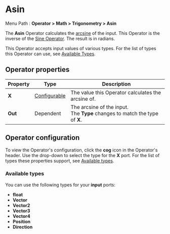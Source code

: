 # Asin

Menu Path : **Operator > Math > Trigonometry > Asin**  

The **Asin** Operator calculates the [arcsine](https://docs.unity3d.com/ScriptReference/Mathf.Asin.html) of the input. This Operator is the inverse of the [Sine Operator](Operator-Sine.md). The result is in radians.

This Operator accepts input values of various types. For the list of types this Operator can use, see [Available Types](#available-types).

## Operator properties

| **Property** | **Type**                                | **Description**                                              |
| ------------ | --------------------------------------- | ------------------------------------------------------------ |
| **X**        | [Configurable](#operator-configuration) | The value this Operator calculates the arcsine of.           |
| **Out**      | Dependent                               | The arcsine of the input.<br/>The **Type** changes to match the type of **X**. |

## Operator configuration

To view the Operator's configuration, click the **cog** icon in the Operator's header. Use the drop-down to select the type for the **X** port. For the list of types these properties support, see [Available types](#available-types).



### Available types

You can use the following types for your **input** ports:

- **float**
- **Vector**
- **Vector2**
- **Vector3**
- **Vector4**
- **Position**
- **Direction**